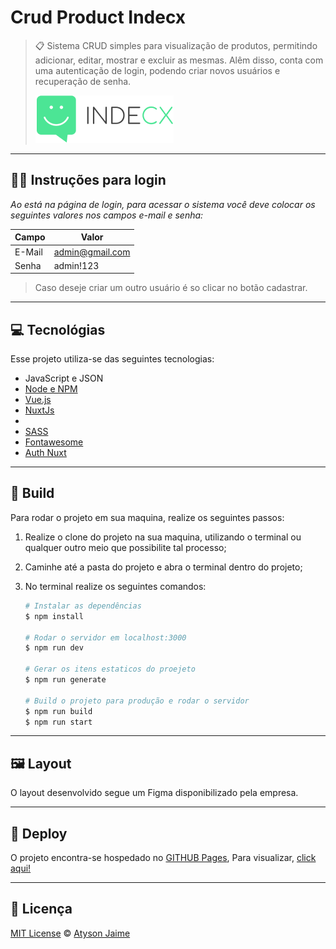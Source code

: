 # Crud Product Indecx

> 📋 Sistema CRUD simples para visualização de produtos, permitindo adicionar, editar, mostrar e excluir as mesmas. Alêm disso, conta com uma autenticação de login, podendo criar novos usuários e recuperação de senha.
>
> ![LOGO](./assets/img/indecx-logo.png)

---

## 🧑‍💻 Instruções para login

_Ao está na página de login, para acessar o sistema você deve colocar os seguintes valores nos campos e-mail e senha:_

| Campo  | Valor           |
| ------ | --------------- |
| E-Mail | admin@gmail.com |
| Senha  | admin!123       |

> Caso deseje criar um outro usuário é so clicar no botão cadastrar.

---

## 💻 Tecnológias

Esse projeto utiliza-se das seguintes tecnologias:

- JavaScript e JSON
- [Node e NPM](https://nodejs.org/en/)
- [Vue.js](https://vuejs.org)
- [NuxtJs](https://nuxtjs.org)
- []()
- [SASS](https://sass-lang.com)
- [Fontawesome](https://fontawesome.com)
- [Auth Nuxt](https://auth.nuxtjs.org)

---

## 🔨 Build

Para rodar o projeto em sua maquina, realize os seguintes passos:

1. Realize o clone do projeto na sua maquina, utilizando o terminal ou qualquer outro meio que possibilite tal processo;

2. Caminhe até a pasta do projeto e abra o terminal dentro do projeto;

3. No terminal realize os seguintes comandos:

   ```bash
   # Instalar as dependências
   $ npm install

   # Rodar o servidor em localhost:3000
   $ npm run dev

   # Gerar os itens estaticos do proejeto
   $ npm run generate

   # Build o projeto para produção e rodar o servidor
   $ npm run build
   $ npm run start
   ```

---

## 🖼️ Layout

O layout desenvolvido segue um Figma disponibilizado pela empresa.

---

## 🚀 Deploy

O projeto encontra-se hospedado no [GITHUB Pages](https://pages.github.com), Para visualizar, [click aqui!]()

---

## 📝 Licença

[MIT License](https://github.com/AtysonJaime/crud-product-indecx/blob/main/LICENSE) © [Atyson Jaime](https://atysonjaime.github.io)
